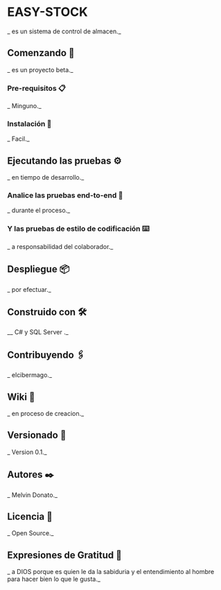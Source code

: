 # EASY-STOCK

_ es un sistema de control de almacen._

## Comenzando 🚀

_ es un proyecto beta._

### Pre-requisitos 📋

_ Minguno._

### Instalación 🔧

_ Facil._

## Ejecutando las pruebas ⚙️

_ en tiempo de desarrollo._

### Analice las pruebas end-to-end 🔩

_ durante el proceso._

### Y las pruebas de estilo de codificación ⌨️

_ a responsabilidad del colaborador._

## Despliegue 📦

_ por efectuar._

## Construido con 🛠️

__ C# y SQL Server ._

## Contribuyendo 🖇️

_ elcibermago._

## Wiki 📖

_ en proceso de creacion._

## Versionado 📌

_ Version 0.1._

## Autores ✒️

_ Melvin Donato._

## Licencia 📄

_ Open Source._

## Expresiones de Gratitud 🎁

_ a DIOS porque es quien le da la sabiduria y el entendimiento al hombre para hacer bien lo que le gusta._
